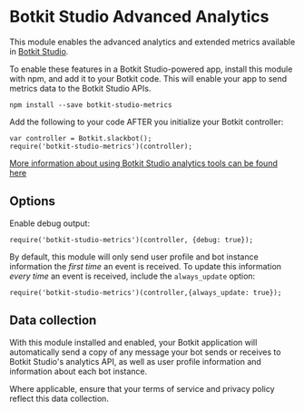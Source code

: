 # Botkit Studio Advanced Analytics

This module enables the advanced analytics and extended metrics available in [Botkit Studio](https://studio.botkit.ai).

To enable these features in a Botkit Studio-powered app, install this module with npm, and add it to your Botkit code. This will enable your app to send metrics data to the Botkit Studio APIs.

```
npm install --save botkit-studio-metrics
```

Add the following to your code AFTER you initialize your Botkit controller:

```
var controller = Botkit.slackbot();
require('botkit-studio-metrics')(controller);
```

[More information about using Botkit Studio analytics tools can be found here](https://botkit.groovehq.com/knowledge_base/topics/enable-advanced-botkit-studio-analytics-in-your-bot)

## Options

Enable debug output:

```
require('botkit-studio-metrics')(controller, {debug: true});
```

By default, this module will only send user profile and bot instance information
the _first time_ an event is received.  To update this information _every time_ an event is received, include the `always_update` option:

```
require('botkit-studio-metrics')(controller,{always_update: true});
```

## Data collection

With this module installed and enabled, your Botkit application will automatically
send a copy of any message your bot sends or receives to Botkit Studio's analytics
API, as well as user profile information and information about each bot instance.

Where applicable, ensure that your terms of service and privacy policy reflect this data collection.
